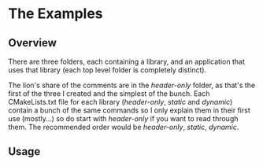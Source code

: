 # The Examples

## Overview

There are three folders, each containing a library, and an application that uses that library (each top level folder is completely distinct).

The lion's share of the comments are in the _header-only_ folder, as that's the first of the three I created and the simplest of the bunch. Each CMakeLists.txt file for each library (_header-only_, _static_ and _dynamic_) contain a bunch of the same commands so I only explain them in their first use (mostly...) so do start with _header-only_ if you want to read through them. The recommended order would be _header-only_, _static_, _dynamic_.

## Usage

